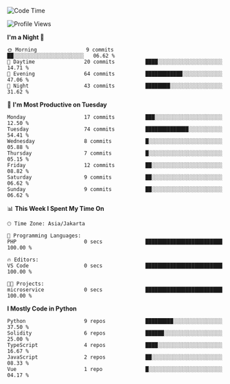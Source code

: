 <!--START_SECTION:waka-->
![Code Time](http://img.shields.io/badge/Code%20Time-1%2C488%20hrs%2028%20mins-blue)

![Profile Views](http://img.shields.io/badge/Profile%20Views-8-blue)

**I'm a Night 🦉** 

```text
🌞 Morning                9 commits           ██░░░░░░░░░░░░░░░░░░░░░░░   06.62 % 
🌆 Daytime                20 commits          ████░░░░░░░░░░░░░░░░░░░░░   14.71 % 
🌃 Evening                64 commits          ████████████░░░░░░░░░░░░░   47.06 % 
🌙 Night                  43 commits          ████████░░░░░░░░░░░░░░░░░   31.62 % 
```
📅 **I'm Most Productive on Tuesday** 

```text
Monday                   17 commits          ███░░░░░░░░░░░░░░░░░░░░░░   12.50 % 
Tuesday                  74 commits          ██████████████░░░░░░░░░░░   54.41 % 
Wednesday                8 commits           █░░░░░░░░░░░░░░░░░░░░░░░░   05.88 % 
Thursday                 7 commits           █░░░░░░░░░░░░░░░░░░░░░░░░   05.15 % 
Friday                   12 commits          ██░░░░░░░░░░░░░░░░░░░░░░░   08.82 % 
Saturday                 9 commits           ██░░░░░░░░░░░░░░░░░░░░░░░   06.62 % 
Sunday                   9 commits           ██░░░░░░░░░░░░░░░░░░░░░░░   06.62 % 
```


📊 **This Week I Spent My Time On** 

```text
🕑︎ Time Zone: Asia/Jakarta

💬 Programming Languages: 
PHP                      0 secs              █████████████████████████   100.00 % 

🔥 Editors: 
VS Code                  0 secs              █████████████████████████   100.00 % 

🐱‍💻 Projects: 
microservice             0 secs              █████████████████████████   100.00 % 
```

**I Mostly Code in Python** 

```text
Python                   9 repos             █████████░░░░░░░░░░░░░░░░   37.50 % 
Solidity                 6 repos             ██████░░░░░░░░░░░░░░░░░░░   25.00 % 
TypeScript               4 repos             ████░░░░░░░░░░░░░░░░░░░░░   16.67 % 
JavaScript               2 repos             ██░░░░░░░░░░░░░░░░░░░░░░░   08.33 % 
Vue                      1 repo              █░░░░░░░░░░░░░░░░░░░░░░░░   04.17 % 
```




<!--END_SECTION:waka-->
